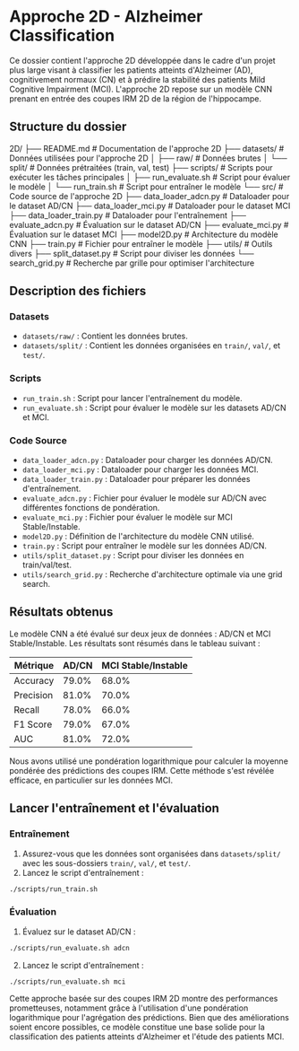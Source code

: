 # Approche 2D - Alzheimer Classification

Ce dossier contient l'approche 2D développée dans le cadre d'un projet plus large visant à classifier les patients atteints d'Alzheimer (AD), cognitivement normaux (CN) et à prédire la stabilité des patients Mild Cognitive Impairment (MCI). L'approche 2D repose sur un modèle CNN prenant en entrée des coupes IRM 2D de la région de l'hippocampe.

## Structure du dossier

2D/
├── README.md               # Documentation de l'approche 2D
├── datasets/               # Données utilisées pour l'approche 2D
│   ├── raw/                # Données brutes
│   └── split/              # Données prétraitées (train, val, test)
├── scripts/                # Scripts pour exécuter les tâches principales
│   ├── run_evaluate.sh     # Script pour évaluer le modèle
│   └── run_train.sh        # Script pour entraîner le modèle
└── src/                    # Code source de l'approche 2D
    ├── data_loader_adcn.py # Dataloader pour le dataset AD/CN
    ├── data_loader_mci.py  # Dataloader pour le dataset MCI
    ├── data_loader_train.py # Dataloader pour l'entraînement
    ├── evaluate_adcn.py    # Évaluation sur le dataset AD/CN
    ├── evaluate_mci.py     # Évaluation sur le dataset MCI
    ├── model2D.py          # Architecture du modèle CNN
    ├── train.py            # Fichier pour entraîner le modèle
    ├── utils/              # Outils divers
        ├── split_dataset.py # Script pour diviser les données
        └── search_grid.py  # Recherche par grille pour optimiser l'architecture

## Description des fichiers

### Datasets
- `datasets/raw/` : Contient les données brutes.
- `datasets/split/` : Contient les données organisées en `train/`, `val/`, et `test/`.

### Scripts
- `run_train.sh` : Script pour lancer l'entraînement du modèle.
- `run_evaluate.sh` : Script pour évaluer le modèle sur les datasets AD/CN et MCI.

### Code Source
- `data_loader_adcn.py` : Dataloader pour charger les données AD/CN.
- `data_loader_mci.py` : Dataloader pour charger les données MCI.
- `data_loader_train.py` : Dataloader pour préparer les données d'entraînement.
- `evaluate_adcn.py` : Fichier pour évaluer le modèle sur AD/CN avec différentes fonctions de pondération.
- `evaluate_mci.py` : Fichier pour évaluer le modèle sur MCI Stable/Instable.
- `model2D.py` : Définition de l'architecture du modèle CNN utilisé.
- `train.py` : Script pour entraîner le modèle sur les données AD/CN.
- `utils/split_dataset.py` : Script pour diviser les données en train/val/test.
- `utils/search_grid.py` : Recherche d'architecture optimale via une grid search.

## Résultats obtenus

Le modèle CNN a été évalué sur deux jeux de données : AD/CN et MCI Stable/Instable. Les résultats sont résumés dans le tableau suivant :

| Métrique    | AD/CN   | MCI Stable/Instable |
|-------------|---------|---------------------|
| Accuracy    | 79.0%   | 68.0%               |
| Precision   | 81.0%   | 70.0%               |
| Recall      | 78.0%   | 66.0%               |
| F1 Score    | 79.0%   | 67.0%               |
| AUC         | 81.0%   | 72.0%               |

Nous avons utilisé une pondération logarithmique pour calculer la moyenne pondérée des prédictions des coupes IRM. Cette méthode s'est révélée efficace, en particulier sur les données MCI.

## Lancer l'entraînement et l'évaluation

### Entraînement
1. Assurez-vous que les données sont organisées dans `datasets/split/` avec les sous-dossiers `train/`, `val/`, et `test/`.
2. Lancez le script d'entraînement :
```bash
./scripts/run_train.sh
```

### Évaluation

1. Évaluez sur le dataset AD/CN :
```bash
./scripts/run_evaluate.sh adcn
```

2. Lancez le script d'entraînement :
```bash
./scripts/run_evaluate.sh mci
```

Cette approche basée sur des coupes IRM 2D montre des performances prometteuses, notamment grâce à l'utilisation d'une pondération logarithmique pour l'agrégation des prédictions. Bien que des améliorations soient encore possibles, ce modèle constitue une base solide pour la classification des patients atteints d'Alzheimer et l'étude des patients MCI.